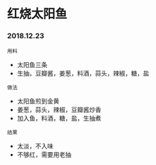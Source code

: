# 红烧太阳鱼

### 2018.12.23

```
用料
```

* 太阳鱼三条
* 生抽，豆瓣酱，姜葱，料酒，蒜头，辣椒，糖，盐


```
做法
```

* 太阳鱼煎到金黄
* 姜葱，蒜头，辣椒，豆瓣酱炒香
* 加入鱼，料酒，糖，盐，生抽煮

```
结果
```

* 太淡，不入味
* 不够红，需要用老抽
